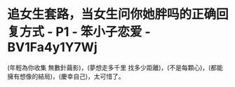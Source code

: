# 追女生套路，当女生问你她胖吗的正确回复方式 - P1 - 笨小子恋爱 - BV1Fa4y1Y7Wj

(年輕為你收集 無數針繭影)，(夢想走多千里 找多少距離)，(不是每顆心)，(都能擁有想像的結局)，(慶幸自己)，太可惜了。


